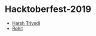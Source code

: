 # Hacktoberfest-2019

* [Harsh Trivedi](https://harsh98trivedi.github.io)
* [Rohit](https://github.com)
